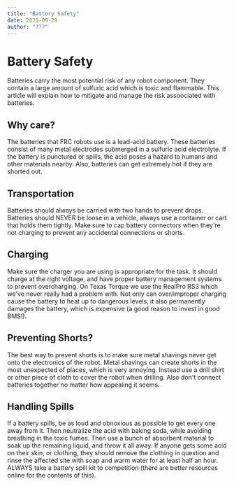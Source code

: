 ```yaml
---
title: "Battery Safety"
date: 2025-09-29
author: "???"
---
```


# Battery Safety

Batteries carry the most potential risk of any robot component. They contain a large amount of sulfuric acid which is toxic and flammable. This article will explain how to mitigate and manage the risk assoociated with batteries.

## Why care?

The batteries that FRC robots use is a lead-acid battery. These batteries consist of many metal electrodes submerged in a sulfuric acid electrolyte. If the battery is punctured or spills, the acid poses a hazard to humans and other materials nearby. Also, batteries can get extremely hot if they are shorted out.

## Transportation

Batteries should always be carried with two hands to prevent drops. Batteries should NEVER be loose in a vehicle, always use a container or cart that holds them tightly. Make sure to cap battery connectors when they're not charging to prevent any accidental connections or shorts.

## Charging

Make sure the charger you are using is appropriate for the task. It should charge at the right voltage, and have proper battery management systems to prevent overcharging. On Texas Torque we use the RealPro RS3 which we've never really had a problem with. Not only can over/improper charging cause the battery to heat up to dangerous levels, it also permanently damages the battery, which is expensive (a good reason to invest in good BMS!).

## Preventing Shorts?

The best way to prevent shorts is to make sure metal shavings never get onto the electronics of the robot. Metal shavings can create shorts in the most unexpected of places, which is very annoying. Instead use a drill shirt or other piece of cloth to cover the robot when drilling. Also don't connect batteries together no matter how appealing it seems.

## Handling Spills

If a battery spills, be as loud and obnoxious as possible to get every one away from it. Then neutralize the acid with baking soda, while avoiding breathing in the toxic fumes. Then use a bunch of absorbent material to soak up the remaining liquid, and throw it all away. If anyone gets some acid on their skin, or clothing, they should remove the clothing in question and rinse the affected site with soap and warm water for at least half an hour. ALWAYS take a battery spill kit to competition (there are better resources online for the contents of this).